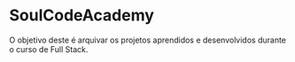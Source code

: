 # SoulCodeAcademy
O objetivo deste é arquivar os projetos aprendidos e desenvolvidos durante o curso de Full Stack.
